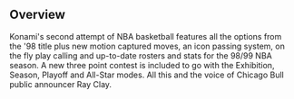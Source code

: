 ## Overview

Konami's second attempt of NBA basketball features all the options from the '98 title plus new motion captured moves, an icon passing system, on the fly play calling and up-to-date rosters and stats for the 98/99 NBA season. A new three point contest is included to go with the Exhibition, Season, Playoff and All-Star modes. All this and the voice of Chicago Bull public announcer Ray Clay.
